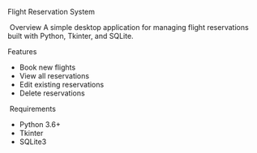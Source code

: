 Flight Reservation System

 Overview
A simple desktop application for managing flight reservations built with Python, Tkinter, and SQLite.

Features
- Book new flights
- View all reservations
- Edit existing reservations
- Delete reservations

 Requirements
- Python 3.6+
- Tkinter
- SQLite3